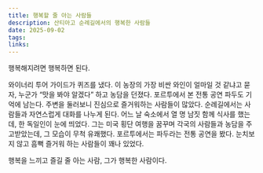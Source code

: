 ```yaml
---
title: 행복할 줄 아는 사람들
description: 산티아고 순례길에서의 행복한 사람들
date: 2025-09-02
tags:
links:
---
```


행복해지려면 행복하면 된다.

와이너리 투어 가이드가 퀴즈를 냈다. 이 농장의 가장 비싼 와인이 얼마일 것 같냐고 묻자, 누군가 “맛을 봐야 알겠다” 하고 농담을 던졌다. 포르투에서 본 전통 공연 파두도 기억에 남는다. 주변을 둘러보니 진심으로 즐거워하는 사람들이 많았다. 순례길에서는 사람들과 자연스럽게 대화를 나누게 된다. 어느 날 숙소에서 열 명 남짓 함께 식사를 했는데, 한 독일인이 눈에 띄었다. 그는 미국 횡단 여행을 꿈꾸며 각국의 사람들과 농담을 주고받았는데, 그 모습이 무척 유쾌했다.  포르투에서는 파두라는 전통 공연을 봤다. 눈치보지 않고 흠뻑 즐거워 하는 사람들이 꽤나 있었다.

행복을 느끼고 즐길 줄 아는 사람, 그가 행복한 사람이다.



